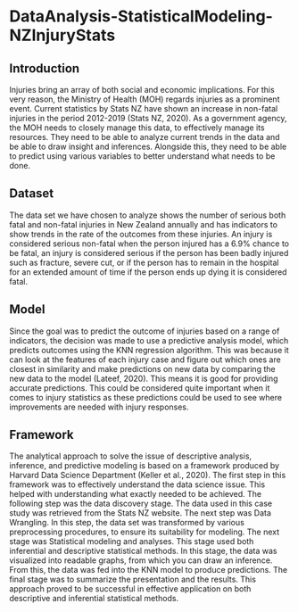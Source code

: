 # DataAnalysis-StatisticalModeling-NZInjuryStats

## Introduction
Injuries bring an array of both social and economic implications. For this very reason, the Ministry of Health (MOH) regards injuries as a prominent event. Current statistics by Stats NZ have shown an increase in non-fatal injuries in the period 2012-2019 (Stats NZ, 2020). As a government agency, the MOH needs to closely manage this data, to effectively manage its resources. They need to be able to analyze current trends in the data and be able to draw insight and inferences. Alongside this, they need to be able to predict using various variables to better understand what needs to be done.

## Dataset 
The data set we have chosen to analyze shows the number of serious both fatal and non-fatal injuries in New Zealand annually and has indicators to show trends in the rate of the outcomes from these injuries. An injury is considered serious non-fatal when the person injured has a 6.9% chance to be fatal, an injury is considered serious if the person has been badly injured such as fracture, severe cut, or if the person has to remain in the hospital for an extended amount of time if the person ends up dying it is considered fatal.

## Model
Since the goal was to predict the outcome of injuries based on a range of indicators, the decision was made to use a predictive analysis model, which predicts outcomes using the KNN regression algorithm. This was because it can look at the features of each injury case and figure out which ones are closest in similarity and make predictions on new data by comparing the new data to the model (Lateef, 2020). This means it is good for providing accurate predictions. This could be considered quite important when it comes to injury statistics as these predictions could be used to see where improvements are needed with injury responses.

## Framework
The analytical approach to solve the issue of descriptive analysis, inference, and predictive modeling is based on a framework produced by Harvard Data Science Department (Keller et al., 2020). The first step in this framework was to effectively understand the data science issue. This helped with understanding what exactly needed to be achieved. The following step was the data discovery stage. The data used in this case study was retrieved from the Stats NZ website. The next step was Data Wrangling. In this step, the data set was transformed by various preprocessing procedures, to ensure its suitability for modeling. The next stage was Statistical modeling and analyses. This stage used both inferential and descriptive statistical methods. In this stage, the data was visualized into readable graphs, from which you can draw an inference. From this, the data was fed into the KNN model to produce predictions. The final stage was to summarize the presentation and the results. This approach proved to be successful in effective application on both descriptive and inferential statistical methods.
